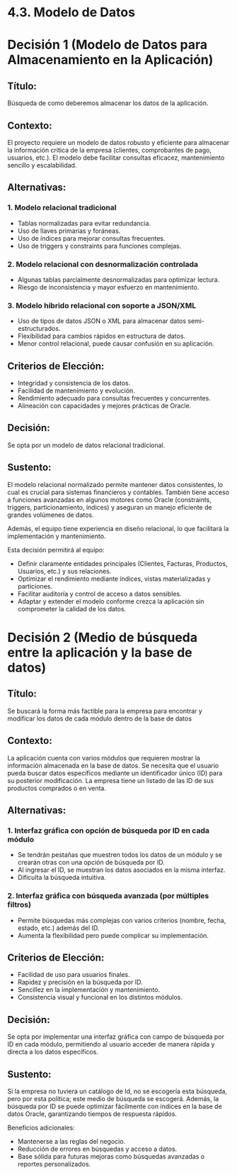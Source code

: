 # 4.3. Modelo de Datos

# Decisión 1 (Modelo de Datos para Almacenamiento en la Aplicación)

## Título:  
Búsqueda de como deberemos almacenar los datos de la aplicación.

## Contexto:  
El proyecto requiere un modelo de datos robusto y eficiente para almacenar la información crítica de la empresa (clientes, comprobantes de pago, usuarios, etc.). El modelo debe facilitar consultas eficacez, mantenimiento sencillo y escalabilidad.

## Alternativas:

### 1. Modelo relacional tradicional  
- Tablas normalizadas para evitar redundancia.  
- Uso de llaves primarias y foráneas.
- Uso de índices para mejorar consultas frecuentes.  
- Uso de triggers y constraints para funciones complejas.

### 2. Modelo relacional con desnormalización controlada  
- Algunas tablas parcialmente desnormalizadas para optimizar lectura.  
- Riesgo de inconsistencia y mayor esfuerzo en mantenimiento.

### 3. Modelo híbrido relacional con soporte a JSON/XML  
- Uso de tipos de datos JSON o XML para almacenar datos semi-estructurados.  
- Flexibilidad para cambios rápidos en estructura de datos.  
- Menor control relacional, puede causar confusión en su aplicación.

## Criterios de Elección:  
- Integridad y consistencia de los datos.  
- Facilidad de mantenimiento y evolución.  
- Rendimiento adecuado para consultas frecuentes y concurrentes.  
- Alineación con capacidades y mejores prácticas de Oracle.

## Decisión:  
Se opta por un modelo de datos relacional tradicional.

## Sustento:  
El modelo relacional normalizado permite mantener datos consistentes, lo cual es crucial para sistemas financieros y contables. También tiene acceso a funciones avanzadas en algunos motores como Oracle (constraints, triggers, particionamiento, índices) y aseguran un manejo eficiente de grandes volúmenes de datos.

Además, el equipo tiene experiencia en diseño relacional, lo que facilitará la implementación y mantenimiento.

Esta decisión permitirá al equipo:  
- Definir claramente entidades principales (Clientes, Facturas, Productos, Usuarios, etc.) y sus relaciones.  
- Optimizar el rendimiento mediante índices, vistas materializadas y particiones.  
- Facilitar auditoría y control de acceso a datos sensibles.  
- Adaptar y extender el modelo conforme crezca la aplicación sin comprometer la calidad de los datos.

# Decisión 2 (Medio de búsqueda entre la aplicación y la base de datos)

## Título:  
Se buscará la forma más factible para la empresa para encontrar y modificar los datos de cada módulo dentro de la base de datos

## Contexto:  
La aplicación cuenta con varios módulos que requieren mostrar la información almacenada en la base de datos. Se necesita que el usuario pueda buscar datos específicos mediante un identificador único (ID) para su posterior modificación. La empresa tiene un listado de las ID de sus productos comprados o en venta.

## Alternativas:

### 1. Interfaz gráfica con opción de búsqueda por ID en cada módulo  
- Se tendrán pestañas que muestren todos los datos de un módulo y se crearán otras con una opción de búsqueda por ID.
- Al ingresar el ID, se muestran los datos asociados en la misma interfaz.  
- Dificulta la búsqueda intuitiva.

### 2. Interfaz gráfica con búsqueda avanzada (por múltiples filtros)  
- Permite búsquedas más complejas con varios criterios (nombre, fecha, estado, etc.) además del ID.  
- Aumenta la flexibilidad pero puede complicar su implementación.

## Criterios de Elección:  
- Facilidad de uso para usuarios finales.  
- Rapidez y precisión en la búsqueda por ID.  
- Sencillez en la implementación y mantenimiento.  
- Consistencia visual y funcional en los distintos módulos.

## Decisión:  
Se opta por implementar una interfaz gráfica con campo de búsqueda por ID en cada módulo, permitiendo al usuario acceder de manera rápida y directa a los datos específicos.

## Sustento:  
Si la empresa no tuviera un catálogo de Id, no se escogería esta búsqueda, pero por esta política; este medio de búsqueda se escogerá. Además, la búsqueda por ID se puede optimizar fácilmente con índices en la base de datos Oracle, garantizando tiempos de respuesta rápidos.

Beneficios adicionales:  
- Mantenerse a las reglas del negocio.
- Reducción de errores en búsquedas y acceso a datos.  
- Base sólida para futuras mejoras como búsquedas avanzadas o reportes personalizados.
